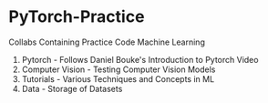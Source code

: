 # PyTorch-Practice

Collabs Containing Practice Code Machine Learning

1. Pytorch - Follows Daniel Bouke's Introduction to Pytorch Video
2. Computer Vision - Testing Computer Vision Models
3. Tutorials - Various Techniques and Concepts in ML
4. Data - Storage of Datasets
